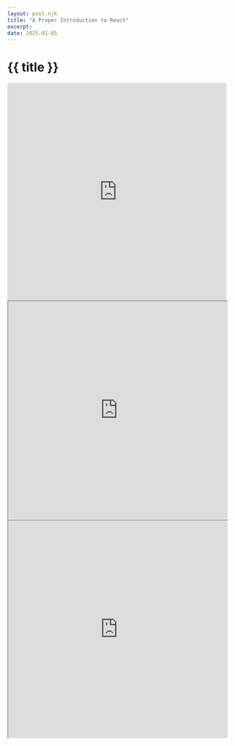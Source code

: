 ```yaml
---
layout: post.njk
title: "A Proper Introduction to React"
excerpt: 
date: 2025-01-05
---
```

# {{ title }}

<iframe src="https://codesandbox.io/embed/htcxwg?view=split&module=%2Fsrc%2FApp.js&hidenavigation=1&editorsize=67&fontsize=14&theme=dark"
    style="width:100%; height: 500px; border:0; border-radius: 4px; overflow:hidden;"
    title="test-embed"
    allow="accelerometer; ambient-light-sensor; camera; encrypted-media; geolocation; gyroscope; hid; microphone; midi; payment; usb; vr; xr-spatial-tracking"
    sandbox="allow-forms allow-modals allow-popups allow-presentation allow-same-origin allow-scripts"
></iframe>


<div class="stackblitz-container">
<iframe src="https://stackblitz.com/edit/vitejs-vite-rmhp2zqc?embed=1&file=src%2Fexercises%2F01-jsx.jsx&hideExplorer=1&hideNavigation=1&theme=dark&initialPath=01" id="stackblitz_code" style="width: 100%" height="500">
</iframe>
</div>


<div class="stackblitz-container">
<iframe src="https://stackblitz.com/edit/react-1dr3cfbz?embed=1&file=src%2Fexercises%2F01-jsx.jsx&hideExplorer=1theme=dark&initialPath=01" id="stackblitz_code" style="width: 100%" height="500">
</iframe>
</div>